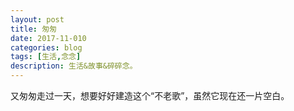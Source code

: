 ```yaml
---
layout: post
title: 匆匆
date: 2017-11-010
categories: blog
tags: [生活,念念]
description: 生活&故事&碎碎念。
---
```

又匆匆走过一天，想要好好建造这个“不老歌”，虽然它现在还一片空白。